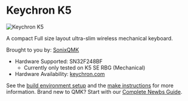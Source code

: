 # Keychron K5

![Keychron K5](https://cdn.shopify.com/s/files/1/0059/0630/1017/t/5/assets/keychronk5wiredwirelessmechanicalkeyboardlowprofileultraslimopticalgateronswitches--edited-1636681124160.jpg?v=1636681126)

A compact Full size layout ultra-slim wireless mechanical keyboard.

Brought to you by: [SonixQMK](https://github.com/SonixQMK/qmk_firmware)

* Hardware Supported: SN32F248BF
  * Currently only tested on K5 SE RBG (Mechanical)
* Hardware Availability: [keychron.com](https://www.keychron.com/)

See the [build environment setup](https://docs.qmk.fm/#/getting_started_build_tools) and the [make instructions](https://docs.qmk.fm/#/getting_started_make_guide) for more information. Brand new to QMK? Start with our [Complete Newbs Guide](https://docs.qmk.fm/#/newbs).
